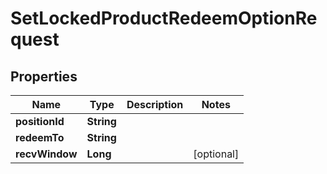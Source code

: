

# SetLockedProductRedeemOptionRequest


## Properties

| Name | Type | Description | Notes |
|------------ | ------------- | ------------- | -------------|
|**positionId** | **String** |  |  |
|**redeemTo** | **String** |  |  |
|**recvWindow** | **Long** |  |  [optional] |



